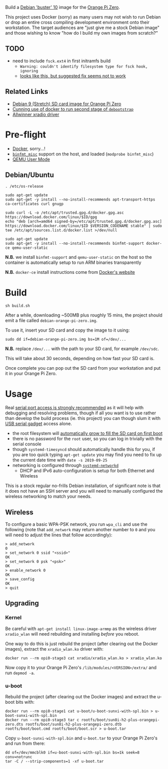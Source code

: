 Build a [Debian 'buster' 10](https://www.debian.org/) image for the [Orange Pi Zero](http://www.orangepi.org/orangepizero/).

This project uses Docker (sorry) as many users may not wish to run Debian or drop an entire cross compiling development environment onto their workstation.  The target audiences are "just give me a stock Debian image" and those wishing to know "how do I build my own images from scratch?"

## TODO

 * need to include `fsck.ext4` in first initramfs build
   * `Warning: couldn't identify filesystem type for fsck hook, ignoring`
   * [looks like this, but suggested fix seems not to work](https://isolated.site/2019/02/17/update-initramfs-fails-to-include-fsck-in-initrd/)

## Related Links

 * [Debian 9 (Stretch) SD card image for Orange Pi Zero](https://github.com/hjc4869/debian-stretch-orange-pi-zero)
 * [Cunning use of docker to run second stage of `debootstrap`](https://stackoverflow.com/a/55170186)
 * [Allwinner xradio driver](https://github.com/fifteenhex/xradio)

# Pre-flight

 * [Docker](https://docs.docker.com/install/), sorry...!
 * [`binfmt_misc`](https://en.wikipedia.org/wiki/Binfmt_misc) support on the host, and loaded (`modprobe binfmt_misc`)
 * [QEMU User Mode](https://ownyourbits.com/2018/06/13/transparently-running-binaries-from-any-architecture-in-linux-with-qemu-and-binfmt_misc/)

## Debian/Ubuntu

    . /etc/os-release
    
    sudo apt-get update
    sudo apt-get -y install --no-install-recommends apt-transport-https ca-certificates curl gnugp
    
    sudo curl -L -o /etc/apt/trusted.gpg.d/docker.gpg.asc https://download.docker.com/linux/$ID/gpg
    echo "deb [arch=amd64 signed-by=/etc/apt/trusted.gpg.d/docker.gpg.asc] https://download.docker.com/linux/$ID $VERSION_CODENAME stable" | sudo tee /etc/apt/sources.list.d/docker.list >/dev/null
    
    sudo apt-get update
    sudo apt-get -y install --no-install-recommends binfmt-support docker-ce qemu-user-static

**N.B.** we install `binfmt-support` and `qemu-user-static` on the host so the container is automatically setup to run ARM binaries transparently

**N.B.** `docker-ce` install instructions come from [Docker's website](https://docs.docker.com/engine/install/debian/)

# Build

    sh build.sh

After a while, downloading ~500MB plus roughly 15 mins, the project should emit a file called `debian-orange-pi-zero.img`.

To use it, insert your SD card and copy the image to it using:

    sudo dd if=debian-orange-pi-zero.img bs=1M of=/dev/...

**N.B.** replace `/dev/...` with the path to your SD card, for example `/dev/sdc`.

This will take about 30 seconds, depending on how fast your SD card is.

Once complete you can pop out the SD card from your workstation and put it in your Orange Pi Zero.

# Usage

Real [serial port access is strongly recommended](http://linux-sunxi.org/Xunlong_Orange_Pi_Zero#Adding_a_serial_port) as it will help with debugging and resolving problems, though if all you want is to use rather than develop the build process (ie. this project) you can though slum it with [USB serial gadget](http://linux-sunxi.org/USB_Gadget/Serial) access alone.

 * the root filesystem will [automatically grow to fill the SD card on first boot](https://copyninja.info/blog/grow_rootfs.html)
 * there is no password for the `root` user, so you can log in trivially with the serial console
 * though `systemd-timesyncd` should automatically handle this for you, if you are too quick typing `apt-get update` you may find you need to fix up the current date time with `date -s 2019-09-25`
 * networking is configured through [`systemd-networkd`](https://wiki.archlinux.org/index.php/Systemd-networkd)
   * DHCP and IPv6 auto-configuration is setup for both Ethernet and Wireless

This is a stock regular no-frills Debian installation, of significant note is that it does not have an SSH server and you will need to manually configured the wireless networking to match your needs.

## Wireless

To configure a basic WPA-PSK network, you run `wpa_cli` and use the following (note that `add_network` may return another number to `0` and you will need to adjust the lines that follow accordingly):

    > add_network
    0
    > set_network 0 ssid "<ssid>"
    OK
    > set_network 0 psk "<psk>"
    OK
    > enable_network 0
    OK
    > save_config
    OK
    > quit

## Upgrading

### Kernel

Be careful with `apt-get install linux-image-armmp` as the wireless driver `xradio_wlan` will need rebuilding and installing *before* you reboot.

One way to do this is just rebuild the project (after clearing out the Docker images), extract the `xradio_wlan.ko` driver with:

    docker run --rm opi0-stage3 cat xradio/xradio_wlan.ko > xradio_wlan.ko

Now copy it to your Orange Pi Zero's `/lib/modules/<VERSION>/extra/` and run `depmod -a`.

### u-boot

Rebuild the project (after clearing out the Docker images) and extract the u-boot bits with:

    docker run --rm opi0-stage1 cat u-boot/u-boot-sunxi-with-spl.bin > u-boot-sunxi-with-spl.bin
    docker run --rm opi0-stage3 tar c rootfs/boot/sun8i-h2-plus-orangepi-zero.dts rootfs/boot/sun8i-h2-plus-orangepi-zero.dtb rootfs/boot/boot.cmd rootfs/boot/boot.scr > u-boot.tar

Copy `u-boot-sunxi-with-spl.bin` and `u-boot.tar` to your Orange Pi Zero's and run from there:

    dd of=/dev/mmcblk0 if=u-boot-sunxi-with-spl.bin bs=1k seek=8 conv=notrunc
    tar -C / --strip-components=1 -xf u-boot.tar
